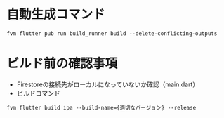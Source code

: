# 自動生成コマンド

```shell
fvm flutter pub run build_runner build --delete-conflicting-outputs
```

# ビルド前の確認事項
- Firestoreの接続先がローカルになっていないか確認（main.dart）
- ビルドコマンド
```shell
fvm flutter build ipa --build-name={適切なバージョン} --release
```